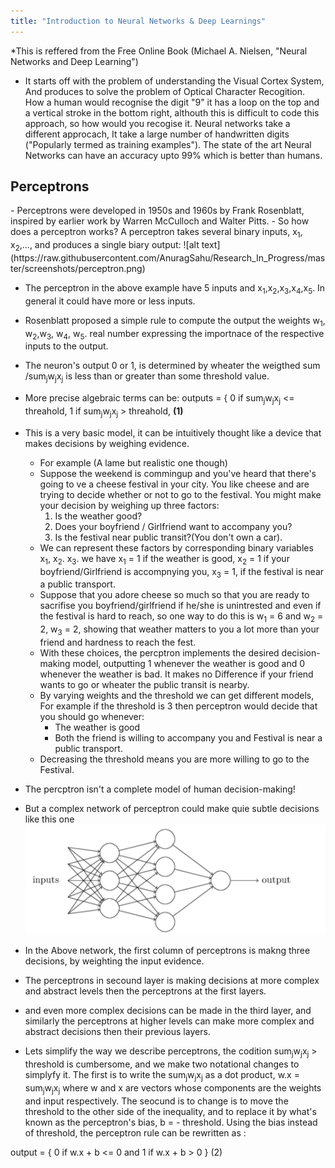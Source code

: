 ```yaml
---
title: "Introduction to Neural Networks & Deep Learnings"
---
```


*This is reffered from the Free Online Book (Michael A. Nielsen, "Neural Networks and Deep Learning")
- It starts off with the problem of understanding the Visual Cortex System, And produces to solve the problem of Optical Character Recogition. How a human would recognise the digit "9" it has a loop on the top and a vertical stroke in the bottom right, althouth this is difficult to code this approach, so how would you recogise it. Neural networks take a different approcach, It take a large number of handwritten digits ("Popularly termed as training examples"). The state of the art Neural Networks can have an accuracy upto 99% which is better than humans.

<h2> Perceptrons </h2>
- Perceptrons were developed in 1950s and 1960s by Frank Rosenblatt, inspired by earlier work by Warren McCulloch and Walter Pitts.
- So how does a perceptron works? A perceptron takes several binary inputs, x<sub>1</sub>, x<sub>2</sub>,..., and produces a single biary output:
![alt text](https://raw.githubusercontent.com/AnuragSahu/Research_In_Progress/master/screenshots/perceptron.png)

- The perceptron in the above example have 5 inputs and x<sub>1</sub>,x<sub>2</sub>,x<sub>3</sub>,x<sub>4</sub>,x<sub>5</sub>. In general it could have more or less inputs.
- Rosenblatt proposed a simple rule to compute the output the weights w<sub>1</sub>, w<sub>2</sub>,w<sub>3</sub>, w<sub>4</sub>, w<sub>5</sub>. real number expressing the importnace of the respective inputs to the output.
- The neuron's output 0 or 1, is determined by wheater the weigthed sum /sum<sub>j</sub>w<sub>j</sub>x<sub>j</sub> is less than or greater than some threshold value.

- More precise algebraic terms can be:
 outputs = { 0 if sum<sub>j</sub>w<sub>j</sub>x<sub>j</sub> <= threahold, 1 if sum<sub>j</sub>w<sub>j</sub>x<sub>j</sub> > threahold,  <b>(1)</b>

- This is a very basic model, it can be intuitively thought like a device that makes decisions by weighing evidence.
	- For example (A lame but realistic one though)
	- Suppose the weekend is commingup and you've heard that there's going to ve a cheese festival in your city. You like cheese and are trying to decide whether or not to go to the festival. You might make your decision by weighing up three factors:
		1. Is the weather good?
		2. Does your boyfriend / Girlfriend want to accompany you?
		3. Is the festival near public transit?(You don't own a car).
	- We can represent these factors by corresponding binary variables x<sub>1</sub>, x<sub>2</sub>. x<sub>3</sub>. we have x<sub>1</sub> = 1 if the weather is good, x<sub>2</sub> = 1 if your boyfriend/Girlfriend is accompnying you, x<sub>3</sub> = 1, if the festival is near a public transport.
	- Suppose that you adore cheese so much so that you are ready to sacrifise you boyfriend/girlfriend if he/she is unintrested and even if the festival is hard to reach, so one way to do this is w<sub>1</sub> = 6 and w<sub>2</sub> = 2, w<sub>3</sub> = 2, showing that weather matters to you a lot more than your friend and hardness to reach the fest.
	- With these choices, the percptron implements the desired decision-making model, outputting 1 whenever the weather is good and 0 whenever the weather is bad. It makes no Difference if your friend wants to go or wheater the public transit is nearby.
	- By varying weights and the threshold we can get different models, For example if the threshold is 3 then perceptron would decide that you should go whenever:
		- The weather is good 
		- Both the friend is willing to accompany you and Festival is near a public transport.
	- Decreasing the threshold means you are more willing to go to the Festival.
- The percptron isn't a complete model of human decision-making! 
- But a complex network of perceptron could make quie subtle decisions like this one 
![alt text](https://raw.githubusercontent.com/AnuragSahu/Research_In_Progress/master/screenshots/complexNN.png)
- In the Above network, the first column of perceptrons is makng three decisions, by weighting the input evidence.
- The perceptrons in secound layer is making decisions at more complex and abstract levels then the perceptrons at the first layers.
- and even more complex decisions can be made in the third layer, and similarly the perceptrons at higher levels can make more complex and abstract decisions then their previous layers.

- Lets simplify the way we describe perceptrons, the codition  sum<sub>j</sub>w<sub>j</sub>x<sub>j</sub> > threshold is cumbersome, and we make two notational changes to simplyfy it. The first is to write the sum<sub>j</sub>w<sub>j</sub>x<sub>j</sub> as a dot product, w.x = sum<sub>j</sub>w<sub>j</sub>x<sub>j</sub> where w and x are vectors whose components are the weights and input respectively. The seocund is to change is to move the threshold to the other side of the inequality, and to replace it by what's known as the perceptron's bias, b = - threshold. Using the bias instead of threshold, the perceptron rule can be rewritten as :

output = { 0 if w.x + b <= 0 and 1 if  w.x + b > 0 } (2)
